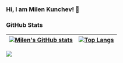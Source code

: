 ### Hi, I am Milen Kunchev! 👋



### GitHub Stats

|[![Milen's GitHub stats](https://github-readme-stats.vercel.app/api?username=MilenKunchev)](https://github.com/MilenKunchev/github-readme-stats)| [![Top Langs](https://github-readme-stats.vercel.app/api/top-langs/?username=MilenKunchev&langs_count=4)](https://github.com/MilenKunchev/github-readme-stats)|
| ------------- | ------------- |

[![](https://visitcount.itsvg.in/api?id=MilenKunchev&label=Profile%20Views&color=1&icon=0&pretty=true)](https://visitcount.itsvg.in)

<!--
                                                        Compact Language Card Layout
[![Top Langs](https://github-readme-stats.vercel.app/api/top-langs/?username=anuraghazra&layout=compact)](https://github.com/anuraghazra/github-readme-stats)

<p align="left"> <a href="https://www.python.org" target="_blank" rel="noreferrer"> <img src="https://raw.githubusercontent.com/devicons/devicon/master/icons/python/python-original.svg" alt="python" width="40" height="40"/> </a></p>


**MilenKunchev/MilenKunchev** is a ✨ _special_ ✨ repository because its `README.md` (this file) appears on your GitHub profile.

Here are some ideas to get you started:

- 🔭 I’m currently working on ...
- 🌱 I’m currently learning ...
- 👯 I’m looking to collaborate on ...
- 🤔 I’m looking for help with ...
- 💬 Ask me about ...
- 📫 How to reach me: ...
- 😄 Pronouns: ...
- ⚡ Fun fact: ...
-->


[linkedin-shield]: https://img.shields.io/badge/-LinkedIn-black.svg?style=for-the-badge&logo=linkedin&colorB=blue
[linkedin-url]: https://www.linkedin.com/in/milen-kunchev-603554237/

